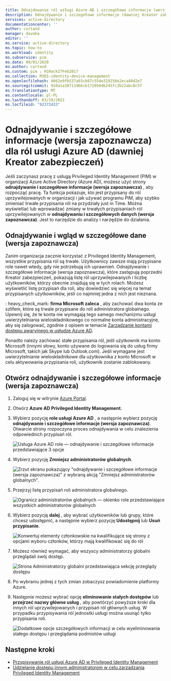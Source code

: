 ```yaml
---
title: Odnajdowanie ról usługi Azure AD i szczegółowe informacje (wersja zapoznawcza) w Privileged Identity Management dawnym Kreatorze zabezpieczeń — Azure Active Directory
description: Odnajdywanie i szczegółowe informacje (dawniej Kreator zabezpieczeń) ułatwiają konwertowanie trwałych przypisań ról usługi Azure AD do przypisań just in Time z Privileged Identity Management.
services: active-directory
documentationcenter: ''
author: curtand
manager: daveba
editor: ''
ms.service: active-directory
ms.topic: how-to
ms.workload: identity
ms.subservice: pim
ms.date: 09/01/2020
ms.author: curtand
ms.custom: pim ; H1Hack27Feb2017
ms.collection: M365-identity-device-management
ms.openlocfilehash: 4662e9fb537a93cb87c554e319256e2eca40d2e7
ms.sourcegitcommit: 910a1a38711966cb171050db245fc3b22abc8c5f
ms.translationtype: MT
ms.contentlocale: pl-PL
ms.lasthandoff: 03/19/2021
ms.locfileid: "92372433"
---
```

# <a name="discovery-and-insights-preview-for-azure-ad-roles-formerly-security-wizard"></a>Odnajdywanie i szczegółowe informacje (wersja zapoznawcza) dla ról usługi Azure AD (dawniej Kreator zabezpieczeń)

Jeśli zaczynasz pracę z usługą Privileged Identity Management (PIM) w organizacji Azure Active Directory (Azure AD), możesz użyć strony **odnajdywanie i szczegółowe informacje (wersja zapoznawcza)** , aby rozpocząć pracę. Ta funkcja pokazuje, kto jest przypisany do ról uprzywilejowanych w organizacji i jak używać programu PIM, aby szybko zmieniać trwałe przypisania ról na przydziały just in Time. Można wyświetlać lub wprowadzać zmiany w trwałych przypisaniach ról uprzywilejowanych w **odnajdywaniu i szczegółowych danych (wersja zapoznawcza)**. Jest to narzędzie do analizy i narzędzie do działania.

## <a name="discovery-and-insights-preview"></a>Odnajdywanie i wgląd w szczegółowe dane (wersja zapoznawcza)

Zanim organizacja zacznie korzystać z Privileged Identity Management, wszystkie przypisania ról są trwałe. Użytkownicy zawsze mają przypisane role nawet wtedy, gdy nie potrzebują ich uprawnień. Odnajdywanie i szczegółowe informacje (wersja zapoznawcza), które zastępują poprzedni Kreator zabezpieczeń, pokazują listę ról uprzywilejowanych i liczbę użytkowników, którzy obecnie znajdują się w tych rolach. Możesz wyświetlić listę przypisań dla roli, aby dowiedzieć się więcej na temat przypisanych użytkowników, jeśli co najmniej jedna z nich jest nieznana.

: heavy_check_mark: **firma Microsoft zaleca** , aby zachować dwa konta ze szlifem, które są trwale przypisane do roli administratora globalnego. Upewnij się, że te konta nie wymagają tego samego mechanizmu usługi uwierzytelniania wieloskładnikowego co normalne konta administracyjne, aby się zalogować, zgodnie z opisem w temacie [Zarządzanie kontami dostępu awaryjnego w usłudze Azure AD](../roles/security-emergency-access.md).

Ponadto należy zachować stałe przypisania ról, jeśli użytkownik ma konto Microsoft (innymi słowy, konto używane do logowania się do usług firmy Microsoft, takich jak Skype lub Outlook.com). Jeśli wymagane jest uwierzytelnianie wieloskładnikowe dla użytkownika z konto Microsoft w celu aktywowania przypisania roli, użytkownik zostanie zablokowany.

## <a name="open-discovery-and-insights-preview"></a>Otwórz odnajdywanie i szczegółowe informacje (wersja zapoznawcza)

1. Zaloguj się w witrynie [Azure Portal](https://portal.azure.com/).

1. Otwórz **Azure AD Privileged Identity Management**.

1. Wybierz pozycję **role usługi Azure AD** , a następnie wybierz pozycję **odnajdywanie i szczegółowe informacje (wersja zapoznawcza)**. Otwarcie strony rozpoczyna proces odnajdywania w celu znalezienia odpowiednich przypisań ról.

    ![Usługa Azure AD role — odnajdywanie i szczegółowe informacje przedstawiające 3 opcje](./media/pim-security-wizard/new-preview-link.png)

1. Wybierz pozycję **Zmniejsz administratorów globalnych**.

    ![Zrzut ekranu pokazujący "odnajdywanie i szczegółowe informacje (wersja zapoznawcza)" z wybraną akcją "Zmniejsz administratorów globalnych".](./media/pim-security-wizard/new-preview-page.png)

1. Przejrzyj listę przypisań roli administratora globalnego.

    ![Ogranicz administratorów globalnych — okienko role przedstawiające wszystkich administratorów globalnych](./media/pim-security-wizard/new-global-administrator-list.png)

1. Wybierz pozycję **dalej** , aby wybrać użytkowników lub grupy, które chcesz udostępnić, a następnie wybierz pozycję **Udostępnij** lub **Usuń przypisanie**.

    ![Konwertuj elementy członkowskie na kwalifikujące się strony z opcjami wyboru członków, którzy mają kwalifikować się do ról](./media/pim-security-wizard/new-global-administrator-buttons.png)

1. Możesz również wymagać, aby wszyscy administratorzy globalni przeglądali swój dostęp.

    ![Strona Administratorzy globalni przedstawiająca sekcję przeglądy dostępu](./media/pim-security-wizard/new-global-administrator-access-review.png)

1. Po wybraniu jednej z tych zmian zobaczysz powiadomienie platformy Azure.

1. Następnie możesz wybrać opcję **eliminowanie stałych dostępów** lub **przejrzeć nazwy główne usług** , aby powtórzyć powyższe kroki dla innych ról uprzywilejowanych i przypisań ról głównych usług. W przypadku przypisywania ról jednostki usługi można usunąć tylko przypisania roli.

    ![Dodatkowe opcje szczegółowych informacji w celu wyeliminowania stałego dostępu i przeglądania podmiotów usługi ](./media/pim-security-wizard/new-preview-page-service-principals.png)

## <a name="next-steps"></a>Następne kroki

- [Przypisywanie ról usługi Azure AD w Privileged Identity Management](pim-how-to-add-role-to-user.md)
- [Udzielanie dostępu innym administratorom w celu zarządzania Privileged Identity Management](pim-how-to-give-access-to-pim.md)

